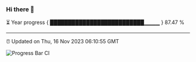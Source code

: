 ### Hi there 👋

⏳ Year progress { ██████████████████████████▁▁▁▁ } 87.47 %

---

⏰ Updated on Thu, 16 Nov 2023 06:10:55 GMT

![Progress Bar CI](https://github.com/Shyam-Makwana/GitHub-Actions-Demo/workflows/Progress%20Bar%20CI/badge.svg)
